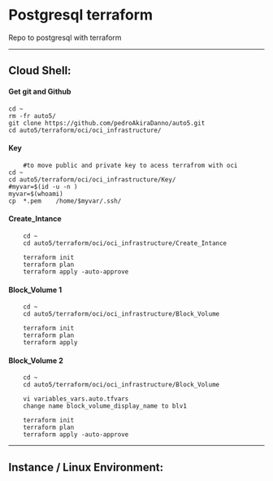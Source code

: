 # Postgresql terraform

Repo to postgresql with terraform 

---



## Cloud Shell:


#### Get git and Github 
    cd ~
    rm -fr auto5/
    git clone https://github.com/pedroAkiraDanno/auto5.git
    cd auto5/terraform/oci/oci_infrastructure/

#### Key 
        #to move public and private key to acess terrafrom with oci 
    cd ~    
    cd auto5/terraform/oci/oci_infrastructure/Key/
    #myvar=$(id -u -n )
    myvar=$(whoami)
    cp  *.pem    /home/$myvar/.ssh/


#### Create_Intance
        cd ~   
        cd auto5/terraform/oci/oci_infrastructure/Create_Intance

        terraform init
        terraform plan
        terraform apply -auto-approve


#### Block_Volume 1 
        cd ~   
        cd auto5/terraform/oci/oci_infrastructure/Block_Volume

        terraform init
        terraform plan
        terraform apply 



#### Block_Volume 2
        cd ~   
        cd auto5/terraform/oci/oci_infrastructure/Block_Volume

        vi variables_vars.auto.tfvars 
        change name block_volume_display_name to blv1

        terraform init
        terraform plan
        terraform apply -auto-approve




---

## Instance / Linux Environment:




